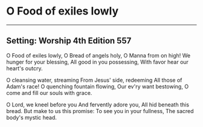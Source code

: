 # O Food of exiles lowly

***

## Setting: Worship 4th Edition 557

O Food of exiles lowly, 
O Bread of angels holy,
O Manna from on high!
We hunger for your blessing,
All good in you possessing,
With favor hear our heart's outcry.

O cleansing water, streaming 
From Jesus' side, redeeming
All those of Adam's race!
O quenching fountain flowing,
Our ev'ry want bestowing,
O come and fill our souls with grace.

O Lord, we kneel before you
And fervently adore you,
All hid beneath this bread.
But make to us this promise:
To see you in your fullness,
The sacred body's mystic head.